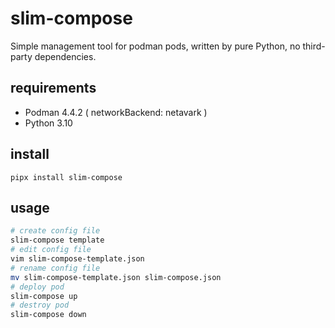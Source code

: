 # slim-compose
Simple management tool for podman pods, written by pure Python, no third-party dependencies.

## requirements
- Podman 4.4.2 ( networkBackend: netavark )
- Python 3.10


## install
```
pipx install slim-compose
```

## usage
```sh
# create config file
slim-compose template
# edit config file
vim slim-compose-template.json
# rename config file
mv slim-compose-template.json slim-compose.json
# deploy pod
slim-compose up
# destroy pod
slim-compose down
```